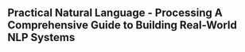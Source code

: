 ## Practical Natural Language - Processing A Comprehensive Guide to Building Real-World NLP Systems
